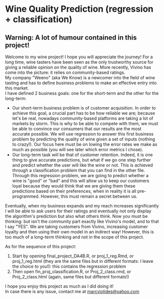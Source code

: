 # Wine Quality Prediction (regression + classification)
## Warning: A lot of humour contained in this project!

Welcome to my wine project! I hope you will appreciate the journey! For a long time, wine tasters have been seen as the only trustworthy source 
for giving a reliable opinion on the quality of wine. More recently, Vivino has come into the picture: it relies on community-based ratings.  
My company "Weeno" (aka We Know) is a newcomer into the field of wine tasting  and has to define business problems to make an effective entry into this market.  
I have defined 2 business goals: one for the short-term and the other for the long-term:  
- Our short-term business problem is of customer acquisition. In order to achieve this goal, a crucial part has to be how reliable we are; because let's be real,
nowadays community-based platforms are taking a lot of markets by storm. This is why to be able to compete with them, we must be able to convince our consumers 
that our results are the most accurate possible. We will use regression to answer this first business problem by predicting the quality of wine given a set
of inputs (nothing to crazy!). Our focus here must be on lowing the error rates we make as much as possible (you will see later which error metrics I chose).
- Our long-term task will be that of customer retention. Indeed, it is one thing to give accurate predictions, but what if we go one step further and predict whether
the user will like the wine or not. This is achieved through a classification problem that you can find in the other file. Through this regression problem, we
are going to predict whether a wine is "good" or "bad" and this will allow us to keep our customers loyal because they would think that we are giving them these 
predictions based on their preferences, when in reality it is all pre-programmed. However, this must remain a secret between us.  
  
Eventually, when my business expands and my reach increases significantly I will be able to ask users for their ratings and eventually not only display the algorithm's
prediction but also what others think. Now you must be thinking: but isn't the community part exactly like Vivino's model, and to that I say "YES". We are
taking customers from Vivino, increasing customer loyalty and then using their own model in an indirect way! However, this is too much of a long-term thinking 
and not in the scope of this project.  
  
  
As for the sequence of this project:
1. Start by opening final_project_DA4B.R, or proj_1_reg.Rmd, or proj_1_reg.html (they are the same files but in different formats: I leave the choice to you!): this contains the regression problem
2. Then open fin_proj_classification.R, or Proj_2_class.rmd, or Proj_2_class.html (again, same files but different formats!)  
  
  
  
I hope you enjoy this project as much as I did doing it!  
In case there is any issue, contact me at marcviolides@yahoo.com
